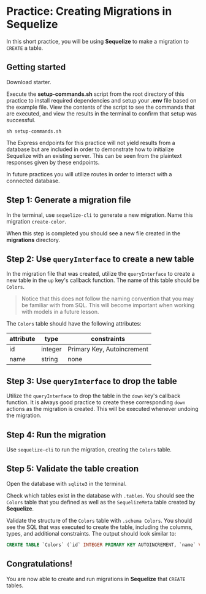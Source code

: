 # Practice: Creating Migrations in Sequelize

In this short practice, you will be using **Sequelize** to make a migration to 
`CREATE` a table.

## Getting started

Download starter. 

Execute the __setup-commands.sh__ script from the root directory of this
practice to install required dependencies and setup your __.env__ file based on
the example file. View the contents of the script to see the commands that are
executed, and view the results in the terminal to confirm that setup was
successful.

```shell
sh setup-commands.sh
```

The Express endpoints for this practice will not yield results from a database but
are included in order to demonstrate how to initialize Sequelize with an 
existing server. This can be seen from the plaintext responses given by these 
endpoints.

In future practices you will utilize routes in order to interact with a 
connected database.

## Step 1: Generate a migration file

In the terminal, use `sequelize-cli` to generate a new migration. Name this 
migration `create-color`.

When this step is completed you should see a new file created in the 
__migrations__ directory.


## Step 2: Use `queryInterface` to create a new table

In the migration file that was created, utilize the `queryInterface` to create a 
new table in the `up` key's callback function. The name of this table should be 
`Colors`. 

> Notice that this does not follow the naming convention that you may be 
> familiar with from SQL. This will become important when working with models in 
> a future lesson.

The `Colors` table should have the following attributes:

| attribute | type    | constraints                |
| --------- | ------- | -------------------------- |
| id        | integer | Primary Key, Autoincrement |
| name      | string  | none                       |


## Step 3: Use `queryInterface` to drop the table

Utilize the `queryInterface` to drop the table in the `down` key's callback 
function. It is always good practice to create these corresponding `down` 
actions as the migration is created. This will be executed whenever undoing the
migration.


## Step 4: Run the migration

Use `sequelize-cli` to run the migration, creating the `Colors` table.


## Step 5: Validate the table creation

Open the database with `sqlite3` in the terminal.
 
Check which tables exist in the database with `.tables`. You should see the 
`Colors` table that you defined as well as the `SequelizeMeta` table created by
**Sequelize**.

Validate the structure of the `Colors` table with `.schema Colors`. You should 
see the SQL that was executed to create the table, including the columns, types, 
and additional constraints. The output should look similar to:

```sql
CREATE TABLE `Colors` (`id` INTEGER PRIMARY KEY AUTOINCREMENT, `name` VARCHAR(255));
```

## Congratulations!

You are now able to create and run migrations in **Sequelize** that `CREATE` 
tables.
